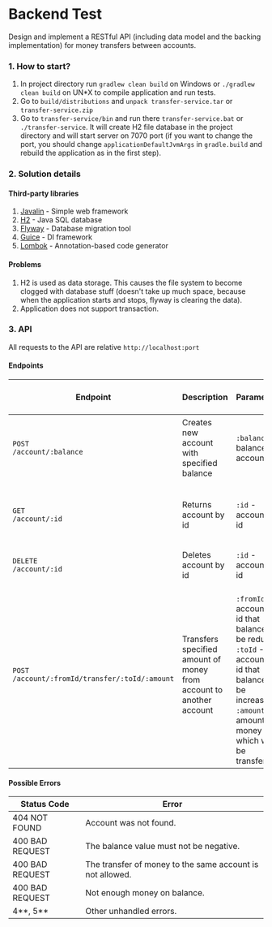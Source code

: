 # Backend Test
Design and implement a RESTful API (including data model and the backing implementation) for
money transfers between accounts.
### 1. How to start? ###
1. In project directory run `gradlew clean build` on Windows or `./gradlew clean build` on UN*X to compile application and run tests.
2. Go to `build/distributions` and `unpack transfer-service.tar` or `transfer-service.zip`
3. Go to `transfer-service/bin` and run there `transfer-service.bat` or `./transfer-service`.
It will create H2 file database in the project directory and will start server on 7070 port (if you want to change the port, you should change `applicationDefaultJvmArgs` in `gradle.build`
and rebuild the application as in the first step).

### 2. Solution details ###
#### Third-party libraries ####
1. [Javalin](https://javalin.io/) - Simple web framework
2. [H2](http://www.h2database.com/html/main.html) - Java SQL database
3. [Flyway](https://flywaydb.org) - Database migration tool
4. [Guice](https://github.com/google/guice) - DI framework
5. [Lombok](https://projectlombok.org) - Annotation-based code generator
#### Problems ####
1. H2 is used as data storage. This causes the file system to become clogged with database stuff (doesn't take up much space, because when the application starts and stops, flyway is clearing the data).
2. Application does not support transaction.

### 3. API ###
All requests to the API are relative ```http://localhost:port```
#### Endpoints ####
<table>
    <thead>
        <tr>
            <th>Endpoint</th>
            <th>Description</th>
            <th>Parameters</th>
            <th>Success Response/Statuc Code</th>
        </tr>
    </thead>
    <tbody>
        <tr>
            <td><code>POST</code><br/><code>/account/:balance</code></td>
            <td>Creates new account with specified balance</td>
            <td><code>:balance</code> - balance on account</td>
            <td><pre>
{
    "id": id,
    "balance": balance
}</pre><br/>201 CREATED
        <tr>
            <td><code>GET</code><br/><code>/account/:id</code></td>
            <td>Returns account by id</td>
            <td><code>:id</code> - account's id</td>
            <td><pre>
{
    "id": id,
    "balance": balance
}</pre><br/>200 OK
	    </td>
        </tr>
        <tr>
	    <td><code>DELETE</code><br/><code>/account/:id</code></td>
            <td>Deletes account by id</td>
            <td><code>:id</code> - account's id</td>
	    <td>-</br>204 NO CONTENT</td>
        </tr>
        <tr>
            <td><code>POST</code><br/><code>/account/:fromId/transfer/:toId/:amount</code></td>
            <td>Transfers specified amount of money from account to another account</td>
            <td>
            	<br/><code>:fromId</code> - account's id that balance will be reduced
                <br/><code>:toId</code> - account's id that balance will be increased
                <br/><code>:amount</code> - amount of money which will be transferred
            </td>
	    <td>-</br>204 NO CONTENT</td>
        </tr>
    </tbody>
</table>

#### Possible Errors ####
<table>
	<thead>
    	<tr>
        	<th>Status Code</th>
            <th>Error</th>
        <tr>
    </thead>
    <tbody>
    	<tr>
        	<td>404 NOT FOUND</td>
        	<td>Account was not found.</td>
        </>
    	<tr>
        	<td>400 BAD REQUEST</td>
        	<td>The balance value must not be negative.</td>
        </>
    	<tr>
        	<td>400 BAD REQUEST</td>
        	<td>The transfer of money to the same account is not allowed.</td>
        </>
    	<tr>
        	<td>400 BAD REQUEST</td>
        	<td>Not enough money on balance.</td>
        </>
    	<tr>
        	<td>4**, 5**</td>
        	<td>Other unhandled errors.</td>
        </>
    </tbody>
</table>
